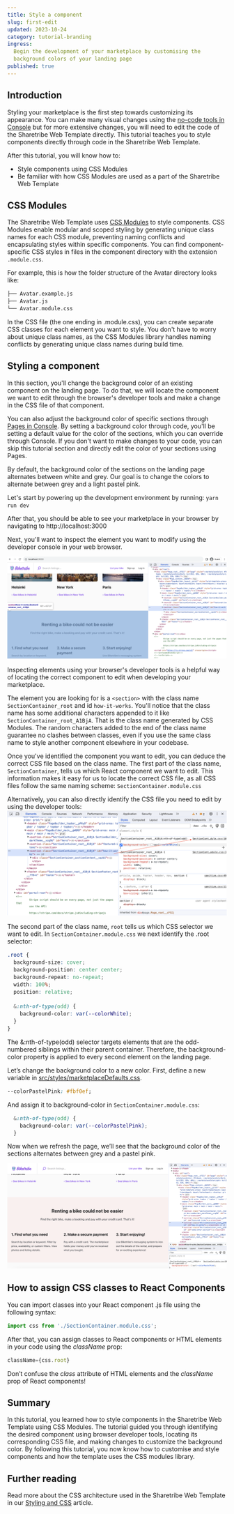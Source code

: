 ```yaml
---
title: Style a component
slug: first-edit
updated: 2023-10-24
category: tutorial-branding
ingress:
  Begin the development of your marketplace by customising the
  background colors of your landing page
published: true
---
```


## Introduction

Styling your marketplace is the first step towards customizing its
appearance. You can make many visual changes using the
[no-code tools in Console](https://www.sharetribe.com/help/en/articles/8418029-tutorial-introduction)
but for more extensive changes, you will need to edit the code of the
Sharetribe Web Template directly. This tutorial teaches you to style
components directly through code in the Sharetribe Web Template.

After this tutorial, you will know how to:

- Style components using CSS Modules
- Be familiar with how CSS Modules are used as a part of the Sharetribe
  Web Template

## CSS Modules

The Sharetribe Web Template uses
[CSS Modules](https://github.com/css-modules/css-modules) to style
components. CSS Modules enable modular and scoped styling by generating
unique class names for each CSS module, preventing naming conflicts and
encapsulating styles within specific components. You can find
component-specific CSS styles in files in the component directory with
the extension `.module.css`.

For example, this is how the folder structure of the Avatar directory
looks like:

```bash
├── Avatar.example.js
├── Avatar.js
└── Avatar.module.css
```

In the CSS file (the one ending in .module.css), you can create separate
CSS classes for each element you want to style. You don't have to worry
about unique class names, as the CSS Modules library handles naming
conflicts by generating unique class names during build time.

## Styling a component

In this section, you'll change the background color of an existing
component on the landing page. To do that, we will locate the component
we want to edit through the browser's developer tools and make a change
in the CSS file of that component.

<info>

You can also adjust the background color of specific sections through
[Pages in Console](https://console.sharetribe.com/content/pages). By
setting a background color through code, you'll be setting a default
value for the color of the sections, which you can override through
Console. If you don't want to make changes to your code, you can skip
this tutorial section and directly edit the color of your sections using
Pages.

</info>

By default, the background color of the sections on the landing page
alternates between white and grey. Our goal is to change the colors to
alternate between grey and a light pastel pink.

Let's start by powering up the development environment by running:
`yarn run dev`

After that, you should be able to see your marketplace in your browser
by navigating to http://localhost:3000

Next, you'll want to inspect the element you want to modify using the
developer console in your web browser.

<!-- ![Inspect element through the browser's developer tools](./inspect-element.png) -->

![Inspect element through the browser's developer tools](./inspect-element.png)

<info>

Inspecting elements using your browser's developer tools is a helpful
way of locating the correct component to edit when developing your
marketplace.

</info>

The element you are looking for is a `<section>` with the class name
`SectionContainer_root` and id `how-it-works`. You'll notice that the
class name has some additional characters appended to it like
`SectionContainer_root_A1BjA`. That is the class name generated by CSS
Modules. The random characters added to the end of the class name
guarantee no clashes between classes, even if you use the same class
name to style another component elsewhere in your codebase.

Once you've identified the component you want to edit, you can deduce
the correct CSS file based on the class name. The first part of the
class name, `SectionContainer`, tells us which React component we want
to edit. This information makes it easy for us to locate the correct CSS
file, as all CSS files follow the same naming scheme:
`SectionContainer.module.css`

Alternatively, you can also directly identify the CSS file you need to
edit by using the developer tools:
![Identify the CSS file using the developer tools](./identifycss.png)

The second part of the class name, `root` tells us which CSS selector we
want to edit. In `SectionContainer.module.css` we next identify the
.root selector:

```css
.root {
  background-size: cover;
  background-position: center center;
  background-repeat: no-repeat;
  width: 100%;
  position: relative;

  &:nth-of-type(odd) {
    background-color: var(--colorWhite);
  }
}
```

The &:nth-of-type(odd) selector targets elements that are the
odd-numbered siblings within their parent container. Therefore, the
background-color property is applied to every second element on the
landing page.

Let’s change the background color to a new color. First, define a new
variable in
[src/styles/marketplaceDefaults.css](https://github.com/sharetribe/web-template/blob/main/src/styles/marketplaceDefaults.css).

```css
--colorPastelPink: #fbf0ef;
```

And assign it to background-color in `SectionContainer.module.css`:

```css
  &:nth-of-type(odd) {
    background-color: var(--colorPastelPink);
  }
```

Now when we refresh the page, we’ll see that the background color of the
sections alternates between grey and a pastel pink.

![Custom section background color](./updated-css.png)

## How to assign CSS classes to React Components

You can import classes into your React component .js file using the
following syntax:

```js
import css from './SectionContainer.module.css';
```

After that, you can assign classes to React components or HTML elements
in your code using the _className_ prop:

```jsx
className={css.root}
```

<info>

Don’t confuse the _class_ attribute of HTML elements and the _className_
prop of React components!

</info>

## Summary

In this tutorial, you learned how to style components in the Sharetribe
Web Template using CSS Modules. The tutorial guided you through
identifying the desired component using browser developer tools,
locating its corresponding CSS file, and making changes to customize the
background color. By following this tutorial, you now know how to
customise and style components and how the template uses the CSS modules
library.

## Further reading

Read more about the CSS architecture used in the Sharetribe Web Template
in our
[Styling and CSS](https://www.sharetribe.com/docs/template/how-to-customize-template-styles/)
article.
